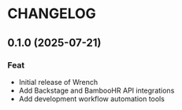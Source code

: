 # CHANGELOG

<!--next-version-placeholder-->

## 0.1.0 (2025-07-21)

### Feat

* Initial release of Wrench
* Add Backstage and BambooHR API integrations
* Add development workflow automation tools
